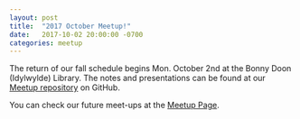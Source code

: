 ```yaml
---
layout: post  
title:  "2017 October Meetup!"  
date:   2017-10-02 20:00:00 -0700  
categories: meetup  
---
```

The return of our fall schedule begins Mon. October 2nd at the Bonny Doon (Idylwylde) Library.  The notes and presentations can be found at our [Meetup repository][github] on GitHub.  

You can check our future meet-ups at the [Meetup Page][meetup].  

[meetup]: https://www.meetup.com/Edmonton-Data-Management-Meetup/  
[github]:https://github.com/DataManagementYEG/Meetups  
